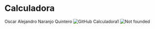 # Calculadora
Oscar Alejandro Naranjo Quintero
![GitHub Calculadora1](/Imagenes_Calculadora/Calculadora1.png)
![Not founded](https://github.com/Oscarnaranjo3/Calculadora/blob/main/Imagenes_Calculadora/Calculadora1.png?raw=true)
